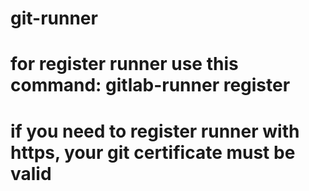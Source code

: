 # git-runner
# for register runner use this command: gitlab-runner register
# if you need to register runner with https, your git certificate must be valid
